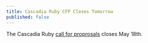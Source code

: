 ```yaml
---
title: Cascadia Ruby CFP Closes Tomorrow
published: false
---
```


The Cascadia Ruby [call for proprosals][cfp] closes May 18th.

[cfp]: LINK
